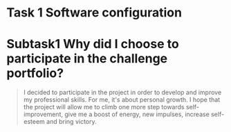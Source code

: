# **Task 1 Software configuration**
# **Subtask1 Why did I choose to participate in the challenge portfolio?**
>I decided to participate in the project in order to develop and improve my professional skills. For me, it's about personal growth. I hope that the project will allow me to climb one more step towards self-improvement, give me a boost of energy, new impulses, increase self-esteem and bring victory.

